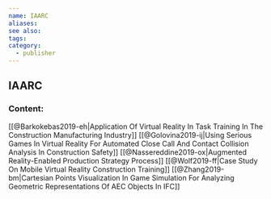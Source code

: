 ```yaml
---
name: IAARC
aliases:
see also:
tags:
category:
  - publisher
---
```


## IAARC

### Content:
[[@Barkokebas2019-eh|Application Of Virtual Reality In Task Training In The Construction Manufacturing Industry]]
[[@Golovina2019-ij|Using Serious Games In Virtual Reality For Automated Close Call And Contact Collision Analysis In Construction Safety]]
[[@Nassereddine2019-ox|Augmented Reality-Enabled Production Strategy Process]]
[[@Wolf2019-ff|Case Study On Mobile Virtual Reality Construction Training]]
[[@Zhang2019-bm|Cartesian Points Visualization In Game Simulation For Analyzing Geometric Representations Of AEC Objects In IFC]]